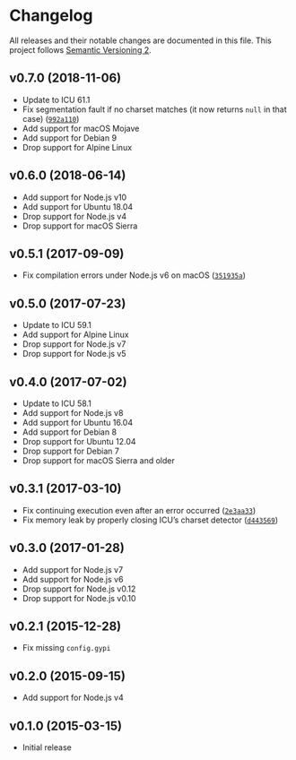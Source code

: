 # Changelog

All releases and their notable changes are documented in this file. This project follows [Semantic Versioning 2](https://semver.org).

## v0.7.0 (2018-11-06)

- Update to ICU 61.1
- Fix segmentation fault if no charset matches (it now returns `null` in that case) ([`992a110`](https://github.com/sonicdoe/detect-character-encoding/commit/992a11007fff6cfd40b952150ab8d30410c4a20a))
- Add support for macOS Mojave
- Add support for Debian 9
- Drop support for Alpine Linux

## v0.6.0 (2018-06-14)

- Add support for Node.js v10
- Add support for Ubuntu 18.04
- Drop support for Node.js v4
- Drop support for macOS Sierra

## v0.5.1 (2017-09-09)

- Fix compilation errors under Node.js v6 on macOS ([`351935a`](https://github.com/sonicdoe/detect-character-encoding/commit/351935a96d4d1cd298b1bea3d97a223707303a07))

## v0.5.0 (2017-07-23)

- Update to ICU 59.1
- Add support for Alpine Linux
- Drop support for Node.js v7
- Drop support for Node.js v5

## v0.4.0 (2017-07-02)

- Update to ICU 58.1
- Add support for Node.js v8
- Add support for Ubuntu 16.04
- Add support for Debian 8
- Drop support for Ubuntu 12.04
- Drop support for Debian 7
- Drop support for macOS Sierra and older

## v0.3.1 (2017-03-10)

- Fix continuing execution even after an error occurred ([`2e3aa33`](https://github.com/sonicdoe/detect-character-encoding/commit/2e3aa333a573960edf2d782bca3b25a01e49678b))
- Fix memory leak by properly closing ICU’s charset detector ([`d443569`](https://github.com/sonicdoe/detect-character-encoding/commit/d44356927b92e3b13e178071bf6d7c671766f588))

## v0.3.0 (2017-01-28)

- Add support for Node.js v7
- Add support for Node.js v6
- Drop support for Node.js v0.12
- Drop support for Node.js v0.10

## v0.2.1 (2015-12-28)

- Fix missing `config.gypi`

## v0.2.0 (2015-09-15)

- Add support for Node.js v4

## v0.1.0 (2015-03-15)

- Initial release

